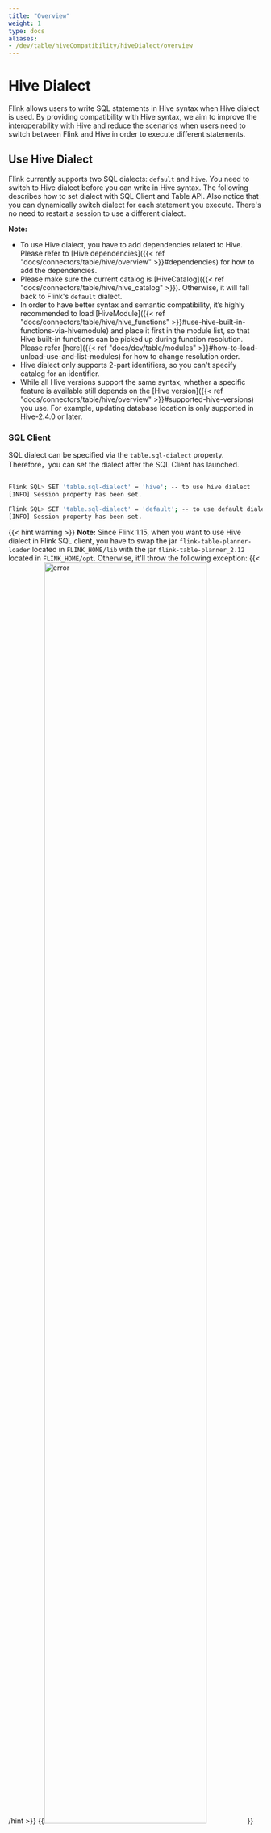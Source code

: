 ```yaml
---
title: "Overview"
weight: 1
type: docs
aliases:
- /dev/table/hiveCompatibility/hiveDialect/overview
---
```

<!--
Licensed to the Apache Software Foundation (ASF) under one
or more contributor license agreements.  See the NOTICE file
distributed with this work for additional information
regarding copyright ownership.  The ASF licenses this file
to you under the Apache License, Version 2.0 (the
"License"); you may not use this file except in compliance
with the License.  You may obtain a copy of the License at

  http://www.apache.org/licenses/LICENSE-2.0

Unless required by applicable law or agreed to in writing,
software distributed under the License is distributed on an
"AS IS" BASIS, WITHOUT WARRANTIES OR CONDITIONS OF ANY
KIND, either express or implied.  See the License for the
specific language governing permissions and limitations
under the License.
-->

# Hive Dialect

Flink allows users to write SQL statements in Hive syntax when Hive dialect is used.
By providing compatibility with Hive syntax, we aim to improve the interoperability with Hive and reduce the scenarios when users need to switch between Flink and Hive in order to execute different statements.

## Use Hive Dialect

Flink currently supports two SQL dialects: `default` and `hive`. You need to switch to Hive dialect
before you can write in Hive syntax. The following describes how to set dialect with
SQL Client and Table API. Also notice that you can dynamically switch dialect for each
statement you execute. There's no need to restart a session to use a different dialect.

**Note:**

- To use Hive dialect, you have to add dependencies related to Hive. Please refer to [Hive dependencies]({{< ref "docs/connectors/table/hive/overview" >}}#dependencies) for how to add the dependencies.
- Please make sure the current catalog is [HiveCatalog]({{< ref "docs/connectors/table/hive/hive_catalog" >}}). Otherwise, it will fall back to Flink's `default` dialect.
- In order to have better syntax and semantic compatibility, it’s highly recommended to load [HiveModule]({{< ref "docs/connectors/table/hive/hive_functions" >}}#use-hive-built-in-functions-via-hivemodule) and
  place it first in the module list, so that Hive built-in functions can be picked up during function resolution.
  Please refer [here]({{< ref "docs/dev/table/modules" >}}#how-to-load-unload-use-and-list-modules) for how to change resolution order.
- Hive dialect only supports 2-part identifiers, so you can't specify catalog for an identifier.
- While all Hive versions support the same syntax, whether a specific feature is available still depends on the
  [Hive version]({{< ref "docs/connectors/table/hive/overview" >}}#supported-hive-versions) you use. For example, updating database
  location is only supported in Hive-2.4.0 or later.

### SQL Client

SQL dialect can be specified via the `table.sql-dialect` property.
Therefore，you can set the dialect after the SQL Client has launched.

```bash

Flink SQL> SET 'table.sql-dialect' = 'hive'; -- to use hive dialect
[INFO] Session property has been set.

Flink SQL> SET 'table.sql-dialect' = 'default'; -- to use default dialect
[INFO] Session property has been set.

```

{{< hint warning >}}
**Note:**
Since Flink 1.15, when you want to use Hive dialect in Flink SQL client, you have to swap the jar `flink-table-planner-loader` located in `FLINK_HOME/lib`
with the jar `flink-table-planner_2.12` located in `FLINK_HOME/opt`. Otherwise, it'll throw the following exception:
{{< /hint >}}
{{<img alt="error" width="80%" src="/fig/hive_parser_load_exception.png">}}

### Table API

You can set dialect for your TableEnvironment with Table API.

{{< tabs "f19e5e09-c58d-424d-999d-275106d1d5b3" >}}
{{< tab "Java" >}}
```java

EnvironmentSettings settings = EnvironmentSettings.inStreamingMode();
TableEnvironment tableEnv = TableEnvironment.create(settings);
// to use hive dialect
tableEnv.getConfig().setSqlDialect(SqlDialect.HIVE);
// to use default dialect
tableEnv.getConfig().setSqlDialect(SqlDialect.DEFAULT);

```
{{< /tab >}}
{{< tab "Python" >}}
```python
from pyflink.table import *

settings = EnvironmentSettings.in_batch_mode()
t_env = TableEnvironment.create(settings)

# to use hive dialect
t_env.get_config().set_sql_dialect(SqlDialect.HIVE)
# to use default dialect
t_env.get_config().set_sql_dialect(SqlDialect.DEFAULT)

```
{{< /tab >}}
{{< /tabs >}}
